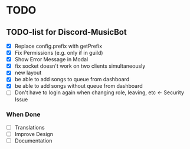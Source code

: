 # TODO

## TODO-list for Discord-MusicBot

- [x] Replace config.prefix with getPrefix
- [x] Fix Permissions (e.g. only if in guild)
- [x] Show Error Message in Modal
- [x] fix socket doesn't work on two clients simultaneously
- [x] new layout
- [x] be able to add songs to queue from dashboard
- [x] be able to add songs without queue from dashboard
- [ ] Don't have to login again when changing role, leaving, etc <- Security Issue

### When Done

- [ ] Translations
- [ ] Improve Design
- [ ] Documentation
